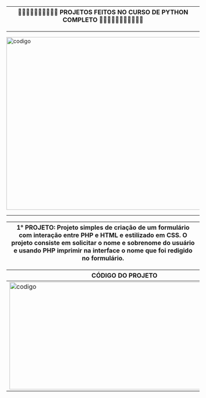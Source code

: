 |🐍🐍🐍🐍🐍🐍🐍🐍🐍🐍 PROJETOS FEITOS NO CURSO DE PYTHON COMPLETO 🐍🐍🐍🐍🐍🐍🐍🐍🐍🐍🐍|
|------------------------------------------------------------------------------|

---

<img src="https://github.com/user-attachments/assets/4cbfd986-c6a5-4ead-ac8a-56833a59e62d" alt = "codigo" width="1000" height="450">

---

|1° PROJETO: Projeto simples de criação de um formulário com interação entre PHP e HTML e estilizado em CSS. O projeto consiste em solicitar o nome e sobrenome do usuário e usando PHP imprimir na interface o nome que foi redigido no formulário.|
|-------------------------------------------------------|

|  CÓDIGO DO PROJETO | APRESENTAÇÃO DO PROJETO |
|---------------------------------------------|--------------------------------------------------|
|<img src="https://github.com/pedrohenrique3dk/Curso_PHP_Basico/assets/173001378/ece7b67c-3094-4610-b99d-2caebc82fa3b" alt = "codigo" width="600" height="280">|<video src="https://github.com/pedrohenrique3dk/Curso_PHP_Basico/assets/173001378/435325bf-821c-4601-bfdd-1a1cb534e414">|


